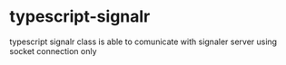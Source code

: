 # typescript-signalr

typescript signalr class is able to comunicate with signaler server using socket connection only
